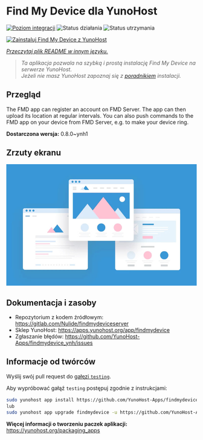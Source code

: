 <!--
To README zostało automatycznie wygenerowane przez <https://github.com/YunoHost/apps/tree/master/tools/readme_generator>
Nie powinno być ono edytowane ręcznie.
-->

# Find My Device dla YunoHost

[![Poziom integracji](https://apps.yunohost.org/badge/integration/findmydevice)](https://ci-apps.yunohost.org/ci/apps/findmydevice/)
![Status działania](https://apps.yunohost.org/badge/state/findmydevice)
![Status utrzymania](https://apps.yunohost.org/badge/maintained/findmydevice)

[![Zainstaluj Find My Device z YunoHost](https://install-app.yunohost.org/install-with-yunohost.svg)](https://install-app.yunohost.org/?app=findmydevice)

*[Przeczytaj plik README w innym języku.](./ALL_README.md)*

> *Ta aplikacja pozwala na szybką i prostą instalację Find My Device na serwerze YunoHost.*  
> *Jeżeli nie masz YunoHost zapoznaj się z [poradnikiem](https://yunohost.org/install) instalacji.*

## Przegląd

The FMD app can register an account on FMD Server. The app can then upload its location at regular intervals.
You can also push commands to the FMD app on your device from FMD Server, e.g. to make your device ring.

**Dostarczona wersja:** 0.8.0~ynh1

## Zrzuty ekranu

![Zrzut ekranu z Find My Device](./doc/screenshots/example.jpg)

## Dokumentacja i zasoby

- Repozytorium z kodem źródłowym: <https://gitlab.com/Nulide/findmydeviceserver>
- Sklep YunoHost: <https://apps.yunohost.org/app/findmydevice>
- Zgłaszanie błędów: <https://github.com/YunoHost-Apps/findmydevice_ynh/issues>

## Informacje od twórców

Wyślij swój pull request do [gałęzi `testing`](https://github.com/YunoHost-Apps/findmydevice_ynh/tree/testing).

Aby wypróbować gałąź `testing` postępuj zgodnie z instrukcjami:

```bash
sudo yunohost app install https://github.com/YunoHost-Apps/findmydevice_ynh/tree/testing --debug
lub
sudo yunohost app upgrade findmydevice -u https://github.com/YunoHost-Apps/findmydevice_ynh/tree/testing --debug
```

**Więcej informacji o tworzeniu paczek aplikacji:** <https://yunohost.org/packaging_apps>
